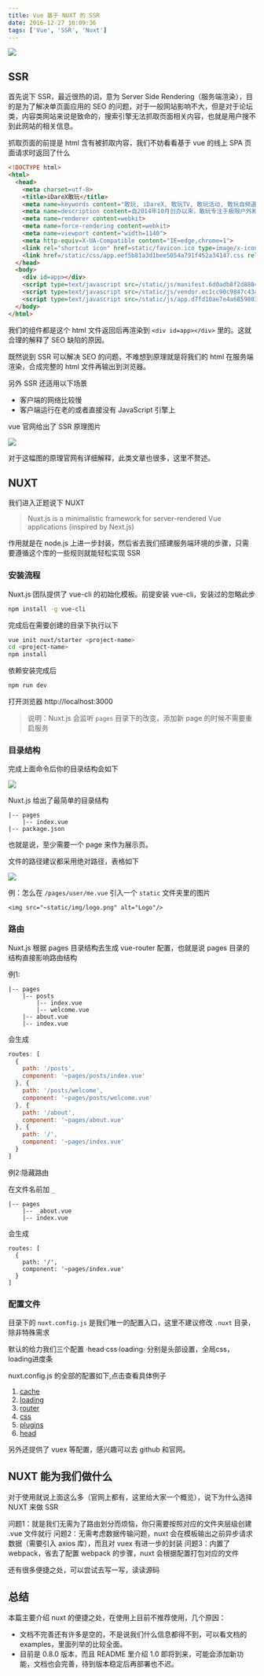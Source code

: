 ```yaml
---
title: Vue 基于 NUXT 的 SSR
date: 2016-12-27 10:09:36
tags: ['Vue', 'SSR', 'Nuxt']
---
```


<!--
![](/uploads/Vue 基于 NUXT 的 SSR1.png)
-->

![](https://ws1.sinaimg.cn/large/005Yd2Thly1fl9ko1me3tj30zz0h4aao.jpg)

<!--more-->

## SSR

首先说下 SSR，最近很热的词，意为 Server Side Rendering（服务端渲染），目的是为了解决单页面应用的 SEO 的问题，对于一般网站影响不大，但是对于论坛类，内容类网站来说是致命的，搜索引擎无法抓取页面相关内容，也就是用户搜不到此网站的相关信息。

抓取页面的前提是 html 含有被抓取内容，我们不妨看看基于 vue 的线上 SPA 页面请求时返回了什么

```html
<!DOCTYPE html>
<html>
  <head>
    <meta charset=utf-8>
    <title>iDareX敢玩</title>
    <meta name=keywords content="敢玩, iDareX, 敢玩TV, 敢玩活动, 敢玩自频道, 敢玩主题, 户外, 极限运动, 周边游, 探险, 时尚, 新潮, 运动视频, 体育, 新奇, 生活方式, 刺激, 惊险, 户外装备, 达人, 90后">
    <meta name=description content=自2014年10月创办以来，敢玩专注于极限户外和娱乐体育。从顽童、玩具、玩法三个方面，产出更专注于‘玩’的内容，已打造了一系列深受喜爱的娱乐体育真人秀和引爆网络的运动视频。!>
    <meta name=renderer content=webkit>
    <meta name=force-rendering content=webkit>
    <meta name=viewport content="width=1140">
    <meta http-equiv=X-UA-Compatible content="IE=edge,chrome=1">
    <link rel="shortcut icon" href=static/favicon.ico type=image/x-icon>
    <link href=/static/css/app.eef5b81a3d1bee5054a791f452a34147.css rel=stylesheet>
  </head>
  <body>
    <div id=app></div>
    <script type=text/javascript src=/static/js/manifest.6d0adb8f2d8884be1c03.js></script>
    <script type=text/javascript src=/static/js/vendor.ec1cc90c9847c434ba7d.js></script>
    <script type=text/javascript src=/static/js/app.d7fd10ae7e4a68598037.js></script>
  </body>
</html>
```

我们的组件都是这个 html 文件返回后再渲染到 `<div id=app></div>` 里的。这就合理的解释了 SEO 缺陷的原因。

既然说到 SSR 可以解决 SEO 的问题，不难想到原理就是将我们的 html 在服务端渲染，合成完整的 html 文件再输出到浏览器。

另外 SSR 还适用以下场景

* 客户端的网络比较慢
* 客户端运行在老的或者直接没有 JavaScript 引擎上

vue 官网给出了 SSR 原理图片

<!--
![](/uploads/Vue 基于 NUXT 的 SSR2.png)
-->

![](https://ws1.sinaimg.cn/large/005Yd2Thly1fl9ko1nf2yj30zz0il0xb.jpg)

对于这幅图的原理官网有详细解释，此类文章也很多，这里不赘述。

## NUXT

我们进入正题说下 NUXT

> Nuxt.js is a minimalistic framework for server-rendered Vue applications (inspired by Next.js)

作用就是在 node.js 上进一步封装，然后省去我们搭建服务端环境的步骤，只需要遵循这个库的一些规则就能轻松实现 SSR

### 安装流程

Nuxt.js 团队提供了 vue-cli 的初始化模板。前提安装 vue-cli，安装过的忽略此步

```bash
npm install -g vue-cli
```

完成后在需要创建的目录下执行以下

```bash
vue init nuxt/starter <project-name>
cd <project-name>
npm install
```

依赖安装完成后

```bash
npm run dev
```

打开浏览器 http://localhost:3000

> 说明：Nuxt.js 会监听 `pages` 目录下的改变，添加新 page 的时候不需要重启服务

### 目录结构

完成上面命令后你的目录结构会如下

<!--
![](/uploads/Vue 基于 NUXT 的 SSR3.png)
-->

![](https://ws1.sinaimg.cn/large/005Yd2Thly1fl9ko1mio3j30cq0ws0tp.jpg)

Nuxt.js 给出了最简单的目录结构

```
|-- pages
    |-- index.vue
|-- package.json
```

也就是说，至少需要一个 page 来作为展示页。

文件的路径建议都采用绝对路径，表格如下

<!--
![](/uploads/Vue 基于 NUXT 的 SSR4.png)
-->

![](https://ws1.sinaimg.cn/large/005Yd2Thly1fl9ko1n4zjj315q0kijt9.jpg)

例：怎么在 `/pages/user/me.vue` 引入一个 `static` 文件夹里的图片

```
<img src="~static/img/logo.png" alt="Logo"/>
```

### 路由

Nuxt.js 根据 pages 目录结构去生成 vue-router 配置，也就是说 pages 目录的结构直接影响路由结构

例1:

```
|-- pages
    |-- posts
        |-- index.vue
        |-- welcome.vue
    |-- about.vue
    |-- index.vue
```

会生成

```js
routes: [
  {
    path: '/posts',
    component: '~pages/posts/index.vue'
  }, {
    path: '/posts/welcome',
    component: '~pages/posts/welcome.vue'
  }, {
    path: '/about',
    component: '~pages/about.vue'
  }, {
    path: '/',
    component: '~pages/index.vue'
  }
]
```

例2:隐藏路由

在文件名前加 `_`

```
|-- pages
    |-- _about.vue
    |-- index.vue
```

会生成

```
routes: [
  {
    path: '/',
    component: '~pages/index.vue'
  }
]
```

### 配置文件

目录下的 `nuxt.config.js` 是我们唯一的配置入口，这里不建议修改 `.nuxt` 目录，除非特殊需求

默认的给力我们三个配置 ·head·css·loading· 分别是头部设置，全局css，loading进度条

nuxt.config.js 的全部的配置如下,点击查看具体例子

1. [cache](https://nuxtjs.org/examples/cached-components)
2. [loading](https://nuxtjs.org/examples/custom-loading)
3. [router](https://nuxtjs.org/examples/custom-routes)
4. [css](https://nuxtjs.org/examples/global-css)
5. [plugins](https://nuxtjs.org/examples/plugins)
6. [head](https://nuxtjs.org/examples/seo-html-head)

另外还提供了 vuex 等配置，感兴趣可以去 github 和官网。

## NUXT 能为我们做什么

对于使用就说上面这么多（官网上都有，这里给大家一个概览），说下为什么选择 NUXT 来做 SSR

问题1：就是我们无需为了路由划分而烦恼，你只需要按照对应的文件夹层级创建 .vue 文件就行
问题2：无需考虑数据传输问题，nuxt 会在模板输出之前异步请求数据（需要引入 axios 库），而且对 vuex 有进一步的封装
问题3：内置了 webpack，省去了配置 webpack 的步骤，nuxt 会根据配置打包对应的文件

还有很多便捷之处，可以尝试去写一写，读读源码

## 总结

本篇主要介绍 nuxt 的便捷之处，在使用上目前不推荐使用，几个原因：

* 文档不完善还有许多是空的，不是说我们什么信息都得不到，可以看文档的 examples，里面列举的比较全面。
* 目前是 0.8.0 版本，而且 README 里介绍 1.0 即将到来，可能会添加新功能，文档也会完善，待到版本稳定后再部署也不迟。
